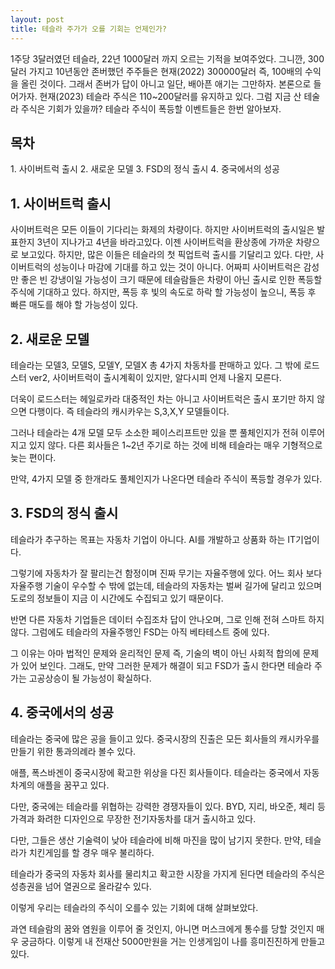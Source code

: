 ```yaml
---
layout: post
title: 테슬라 주가가 오를 기회는 언제인가?
---
```


1주당 3달러였던 테슬라, 22년 1000달러 까지 오르는 기적을 보여주었다.
그니깐, 300달러 가지고 10년동안 존버했던 주주들은 현재(2022) 300000달러 즉, 100배의 수익을 올린 것이다.
그래서 존버가 답이 아니고 일단, 배아픈 애기는 그만하자. 
본론으로 들어가자.
현재(2023) 테슬라 주식은 110~200달러를 유지하고 있다. 
그럼 지금 산 테술라 주식은 기회가 있을까? 테슬라 주식이 폭등할 이벤트들은 한번 알아보자.

<h2>목차</h2>
1. 사이버트럭 출시
2. 새로운 모델
3. FSD의 정식 출시
4. 중국에서의 성공



<h2>1. 사이버트럭 출시</h2>
사이버트럭은 모든 이들이 기다리는 화제의 차량이다.
하지만 사이버트럭의 출시일은 발표한지 3년이 지나가고 4년을 바라고있다.
이젠 사이버트럭을 환상종에 가까운 차량으로 보고있다.
하지만, 많은 이들은 테슬라의 첫 픽업트럭 출시를 기달리고 있다. 다만, 사이버트럭의 성능이나 마감에 기대를 하고 있는 것이 아니다.
어짜피 사이버트럭은 감성만 좋은 빈 강냉이일 가능성이 크기 때문에 테슬람들은 차량이 아닌 출시로 인한 폭등할 주식에 기대하고 있다.
하지만, 폭등 후 빛의 속도로 하락 할 가능성이 높으니, 폭등 후 빠른 매도를 해야 할 가능성이 있다.




<h2>2. 새로운 모델</h2>
테슬라는 모델3, 모델S, 모델Y, 모델X 총 4가지 차동차를 판매하고 있다.
그 밖에 로드스터 ver2, 사이버트럭이 출시계획이 있지만, 알다시피 언제 나올지 모른다.

더욱이 로드스터는 헤일로카라 대중적인 차는 아니고 사이버트럭은 출시 포기만 하지 않으면 다행이다. 
즉 테슬라의 캐시카우는 S,3,X,Y 모델들이다.

그러나 테슬라는 4개 모델 모두 소소한 페이스리프트만 있을 뿐 풀체인지가 전혀 이루어 지고 있지 않다.
다른 회사들은 1~2년 주기로 하는 것에 비해 테슬라는 매우 기형적으로 늦는 편이다.

만약, 4가지 모델 중 한개라도 풀체인지가 나온다면 테슬라 주식이 폭등할 경우가 있다.  



<h2>3. FSD의 정식 출시</h2>
테슬라가 추구하는 목표는 자동차 기업이 아니다.
AI를 개발하고 상품화 하는 IT기업이다.

그렇기에 자동차가 잘 팔리는건 함정이며 진짜 무기는 자율주행에 있다.
어느 회사 보다 자율주행 기술이 우수할 수 밖에 없는데, 테슬라의 자동차는 벌써 길가에 달리고 있으며 도로의 정보들이 지금 이 시간에도 수집되고 있기 때문이다.

반면 다른 자동차 기업들은 데이터 수집조차 답이 안나오며, 그로 인해 전혀 스마트 하지 않다.
그럼에도 테슬라의 자율주행인 FSD는 아직 베타테스트 중에 있다. 

그 이유는 아마 법적인 문제와 윤리적인 문제 즉, 기술의 벽이 아닌 사회적 합의에 문제가 있어 보인다.
그래도, 만약 그러한 문제가 해결이 되고 FSD가 출시 한다면 테슬라 주가는 고공상승이 될 가능성이 확실하다.



<h2>4. 중국에서의 성공</h2>
테슬라는 중국에 많은 공을 들이고 있다.
중국시장의 진출은 모든 회사들의 캐시카우를 만들기 위한 통과의례라 볼수 있다.

애플, 폭스바겐이 중국시장에 확고한 위상을 다진 회사들이다.
테슬라는 중국에서 자동차계의 애플을 꿈꾸고 있다.

다만, 중국에는 테슬라를 위협하는 강력한 경쟁자들이 있다.
BYD, 지리, 바오준, 체리 등 가격과 화려한 디자인으로 무장한 전기자동차를 대거 출시하고 있다.

다만, 그들은 생산 기술력이 낮아 테슬라에 비해 마진을 많이 남기지 못한다. 
만약, 테슬라가 치킨게임를 할 경우 매우 불리하다.

테슬라가 중국의 자동차 회사를 물리치고 확고한 시장을 가지게 된다면 테슬라의 주식은 성층권을 넘어 열권으로 올라갈수 있다. 

이렇게 우리는 테슬라의 주식이 오를수 있는 기회에 대해 살펴보았다.

과연 테슬람의 꿈와 염원을 이루어 줄 것인지, 아니면 머스크에게 통수를 당할 것인지 매우 궁금하다. 이렇게 내 전재산 5000만원을 거는 인생게임이 나를 흥미진진하게 만들고 있다.
